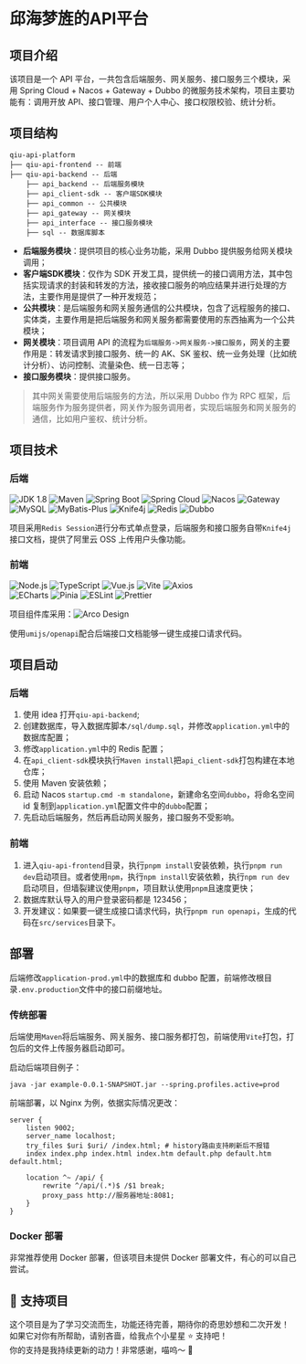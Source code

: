 # 邱海梦旌的API平台

## 项目介绍
该项目是一个 API 平台，一共包含后端服务、网关服务、接口服务三个模块，采用 Spring Cloud + Nacos + Gateway + Dubbo 的微服务技术架构，项目主要功能有：调用开放 API、接口管理、用户个人中心、接口权限校验、统计分析。

## 项目结构
```
qiu-api-platform
├── qiu-api-frontend -- 前端
├── qiu-api-backend -- 后端
    ├── api_backend -- 后端服务模块
    ├── api_client-sdk -- 客户端SDK模块
    ├── api_common -- 公共模块
    ├── api_gateway -- 网关模块
    ├── api_interface -- 接口服务模块
    ├── sql -- 数据库脚本
```
* **后端服务模块**：提供项目的核心业务功能，采用 Dubbo 提供服务给网关模块调用；
* **客户端SDK模块**：仅作为 SDK 开发工具，提供统一的接口调用方法，其中包括实现请求的封装和转发的方法，接收接口服务的响应结果并进行处理的方法，主要作用是提供了一种开发规范；
* **公共模块**：是后端服务和网关服务通信的公共模块，包含了远程服务的接口、实体类，主要作用是把后端服务和网关服务都需要使用的东西抽离为一个公共模块；
* **网关模块**：项目调用 API 的流程为` 后端服务->网关服务->接口服务 `，网关的主要作用是：转发请求到接口服务、统一的 AK、SK 鉴权、统一业务处理（比如统计分析）、访问控制、流量染色、统一日志等；
* **接口服务模块**：提供接口服务。

>其中网关需要使用后端服务的方法，所以采用 Dubbo 作为 RPC 框架，后端服务作为服务提供者，网关作为服务调用者，实现后端服务和网关服务的通信，比如用户鉴权、统计分析。

## 项目技术
### 后端
![JDK 1.8](https://img.shields.io/badge/JDK-1.8-007396?logo=java&logoColor=white)
![Maven](https://img.shields.io/badge/Maven-3.9.9-C71A36?logo=apachemaven&logoColor=white)
![Spring Boot](https://img.shields.io/badge/Spring%20Boot-2.6.13-6DB33F?logo=springboot&logoColor=white)
![Spring Cloud](https://img.shields.io/badge/Spring%20Cloud-2021.0.5-6DB33F?logo=spring&logoColor=white)
![Nacos](https://img.shields.io/badge/Nacos-2.1.0-4285F4?logo=alibabacloud&logoColor=white)
![Gateway](https://img.shields.io/badge/Gateway-3.1.5-6DB33F?logo=spring&logoColor=white)
![MySQL](https://img.shields.io/badge/MySQL-8.0-4479A1?logo=mysql&logoColor=white)
![MyBatis-Plus](https://img.shields.io/badge/MyBatis--Plus-3.5.2-blue)
![Knife4j](https://img.shields.io/badge/Knife4j-4.3.0-009688?logo=swagger&logoColor=white)
![Redis](https://img.shields.io/badge/Redis-DC382D?logo=redis&logoColor=white)
![Dubbo](https://img.shields.io/badge/Dubbo-3.0.9-26B72B?logo=apachedubbo&logoColor=white)

项目采用`Redis Session`进行分布式单点登录，后端服务和接口服务自带`Knife4j`接口文档，提供了阿里云 OSS 上传用户头像功能。

### 前端
![Node.js](https://img.shields.io/badge/Node.js-%3E%3D18-339933?logo=nodedotjs&logoColor=white)
![TypeScript](https://img.shields.io/badge/TypeScript-5.4.0-3178C6?logo=typescript&logoColor=white)
![Vue.js](https://img.shields.io/badge/Vue.js-3.4.21-4FC08D?logo=vue.js&logoColor=white)
![Vite](https://img.shields.io/badge/Vite-5.1.5-646CFF?logo=vite&logoColor=white)
![Axios](https://img.shields.io/badge/Axios-1.6.7-5A29E4?logo=axios&logoColor=white)  
![ECharts](https://img.shields.io/badge/ECharts-5.5.0-AA344D?logo=apacheecharts&logoColor=white)
![Pinia](https://img.shields.io/badge/Pinia-2.1.7-FFD85E?logo=vue.js&logoColor=white)
![ESLint](https://img.shields.io/badge/ESLint-8.49.0-4B32C3?logo=eslint&logoColor=white)
![Prettier](https://img.shields.io/badge/Prettier-3.0.3-F7B93E?logo=prettier&logoColor=white)

项目组件库采用：![Arco Design](https://img.shields.io/badge/Arco%20Design-2.54.6-2080FF?logo=arco&logoColor=white)

使用`umijs/openapi`配合后端接口文档能够一键生成接口请求代码。

## 项目启动
### 后端
1. 使用 idea 打开`qiu-api-backend`;
2. 创建数据库，导入数据库脚本`/sql/dump.sql`，并修改`application.yml`中的数据库配置；
3. 修改`application.yml`中的 Redis 配置；
4. 在`api_client-sdk`模块执行`Maven install`把`api_client-sdk`打包构建在本地仓库；
5. 使用 Maven 安装依赖；
6. 启动 Nacos `startup.cmd -m standalone`，新建命名空间`dubbo`，将命名空间 id 复制到`application.yml`配置文件中的`dubbo`配置；
7. 先启动后端服务，然后再启动网关服务，接口服务不受影响。

### 前端
1. 进入`qiu-api-frontend`目录，执行`pnpm install`安装依赖，执行`pnpm run dev`启动项目。或者使用`npm`，执行`npm install`安装依赖，执行`npm run dev`启动项目，但墙裂建议使用`pnpm`，项目默认使用`pnpm`且速度更快；
2. 数据库默认导入的用户登录密码都是 123456；
3. 开发建议：如果要一键生成接口请求代码，执行`pnpm run openapi`，生成的代码在`src/services`目录下。

## 部署
后端修改`application-prod.yml`中的数据库和 dubbo 配置，前端修改根目录`.env.production`文件中的接口前缀地址。
### 传统部署
后端使用`Maven`将后端服务、网关服务、接口服务都打包，前端使用`Vite`打包，打包后的文件上传服务器启动即可。

启动后端项目例子：
```shell
java -jar example-0.0.1-SNAPSHOT.jar --spring.profiles.active=prod
```

前端部署，以 Nginx 为例，依据实际情况更改：
```nginx
server {
    listen 9002;
    server_name localhost;
    try_files $uri $uri/ /index.html; # history路由支持刷新后不报错
    index index.php index.html index.htm default.php default.htm default.html;

    location ^~ /api/ {
        rewrite ^/api/(.*)$ /$1 break;
        proxy_pass http://服务器地址:8081;
    }
}
```

### Docker 部署
非常推荐使用 Docker 部署，但该项目未提供 Docker 部署文件，有心的可以自己尝试。

## 🌟 支持项目
这个项目是为了学习交流而生，功能还待完善，期待你的奇思妙想和二次开发！  
如果它对你有所帮助，请别吝啬，给我点个小星星 ⭐ 支持吧！  
你的支持是我持续更新的动力！非常感谢，喵呜～ 🐾
